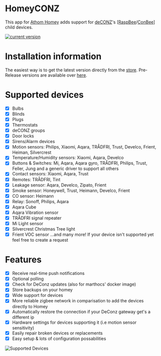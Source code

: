 # HomeyCONZ

This app for [Athom Homey](https://homey.app/en-us/) adds support for [deCONZ](https://www.dresden-elektronik.de/funk/software/deconz.html)'s [[RaspBee](https://www.phoscon.de/en/raspbee)/[ConBee](https://www.phoscon.de/en/conbee)] child devices.

[![current version](https://img.shields.io/badge/version-1.27.0-<COLOR>.svg)](https://shields.io/)

# Installation information

The easiest way is to get the latest version directly from the [store](https://homey.app/de-ch/app/de.dresden-elektronik.deconz/deCONZ).
Pre-Release versions are available over [here](https://homey.app/de-ch/app/de.dresden-elektronik.deconz/deCONZ/test).

# Supported devices

- [x] Bulbs
- [x] Blinds
- [x] Plugs
- [x] Thermostats
- [x] deCONZ groups
- [x] Door locks
- [x] Sirens/Alarm devices
- [x] Motion sensors: Philips, Xiaomi, Aqara, TRÅDFRI, Trust, Develco, Frient, Heiman, Silvercrest
- [x] Temperature/Humidity sensors: Xiaomi, Aqara, Develco
- [x] Buttons & Switches: Mi, Aqara, Aqara gyro, TRÅDFRI, Philips, Trust, Feller, Jung and a generic driver to support all others
- [x] Contact sensors: Xiaomi, Aqara, Trust
- [x] Remotes: TRÅDFRI, Tint
- [x] Leakage sensor: Aqara, Develco, Zipato, Frient
- [x] Smoke sensor: Honeywell, Trust, Heimann, Develco, Frient
- [x] CO sensor: Heimann
- [x] Relay: Sonoff, Philips, Aqara
- [x] Aqara Cube
- [x] Aqara Vibration sensor
- [x] TRÅDFRI signal repeater
- [x] Mi Light sensor
- [x] Silvercrest Christmas Tree light
- [x] Frient VOC sensor
      ...and many more! If your device isn't supported yet feel free to create a request

# Features
- [x] Receive real-time push notifications
- [x] Optional polling
- [x] Check for DeConz updates (also for marthocs' docker image)
- [x] Store backups on your homey
- [x] Wide support for devices
- [x] More reliable zigbee network in comparisation to add the devices directly to Homey
- [x] Automatically restore the connection if your DeConz gateway get's a different ip
- [x] Hardware settings for devices supporting it (i.e motion sensor sensitivity)
- [x] Easily repair broken devices or replacements
- [x] Easy setup & lots of configuration possabilities

![Supported Devices](https://github.com/MadMonkey87/HomeyCONZ/screenshots/SupportedDevices.jpg "Supported Devices")